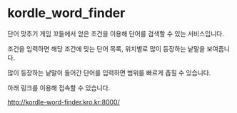 # kordle_word_finder

단어 맞추기 게임 꼬들에서 얻은 조건을 이용해 단어를 검색할 수 있는 서비스입니다.

조건을 입력하면 해당 조건에 맞는 단어 목록, 위치별로 많이 등장하는 낱말을 보여줍니다.

많이 등장하는 낱말이 들어간 단어를 입력하면 범위를 빠르게 좁힐 수 있습니다.

아래 링크를 이용해 접속할 수 있습니다.

http://kordle-word-finder.kro.kr:8000/
